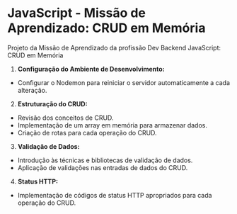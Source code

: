 # JavaScript - Missão de Aprendizado: CRUD em Memória
Projeto da Missão de Aprendizado da profissão Dev Backend JavaScript: CRUD em Memória

1. **Configuração do Ambiente de Desenvolvimento:**
  - Configurar o Nodemon para reiniciar o servidor automaticamente a cada alteração.

2. **Estruturação do CRUD:**
  - Revisão dos conceitos de CRUD.
  - Implementação de um array em memória para armazenar dados.
  - Criação de rotas para cada operação do CRUD.

3. **Validação de Dados:**
 - Introdução às técnicas e bibliotecas de validação de dados.
 - Aplicação de validações nas entradas de dados do CRUD.

4. **Status HTTP:**
 - Implementação de códigos de status HTTP apropriados para cada operação do CRUD.
